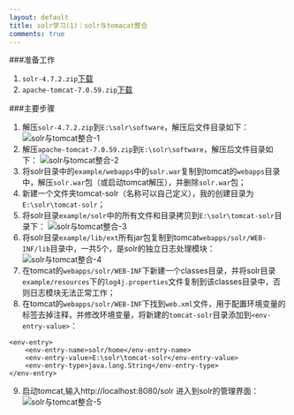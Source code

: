 ```yaml
---
layout: default
title: solr学习(1)：solr与tomacat整合
comments: true
---
```




###准备工作
1. `solr-4.7.2.zip`[下载](http://mirror.bit.edu.cn/apache/lucene/solr/4.7.2/)
2. `apache-tomcat-7.0.59.zip`[下载](http://mirror.bit.edu.cn/apache/tomcat/tomcat-7/v7.0.59/bin/)

###主要步骤
1. 解压`solr-4.7.2.zip`到`E:\solr\software`，解压后文件目录如下：
![solr与tomcat整合-1](http://h.picphotos.baidu.com/album/s%3D1100%3Bq%3D90/sign=0f7ffb97229759ee4e5064ca82cb7867/a9d3fd1f4134970a37cb8fb591cad1c8a6865deb.jpg)
2. 解压`apache-tomcat-7.0.59.zip`到`E:\solr\software`，解压后文件目录如下：
![solr与tomcat整合-2](http://h.picphotos.baidu.com/album/s%3D1100%3Bq%3D90/sign=7b178650e2cd7b89ed6c3e823f1479d6/faf2b2119313b07e6590d69208d7912397dd8c7f.jpg)
3. 将solr目录中的`example/webapps`中的`solr.war`复制到tomcat的`webapps`目录中，解压`solr.war`包（或启动tomcat解压），并删除`solr.war`包；
4. 新建一个文件夹tomcat-solr（名称可以自己定义），我的创建目录为`E:\solr\tomcat-solr`；
5. 将solr目录`example/solr`中的所有文件和目录拷贝到`E:\solr\tomcat-solr`目录下：
![solr与tomcat整合-3](http://f.picphotos.baidu.com/album/s%3D1100%3Bq%3D90/sign=54bb18fe524e9258a23482efacb2ea29/7af40ad162d9f2d30ab4d475adec8a136227cc87.jpg)
6. 将solr目录`example/lib/ext`所有jar包复制到tomcat`webapps/solr/WEB-INF/lib`目录中，一共5个，是solr的独立日志处理模块：
![solr与tomcat整合-4](http://f.picphotos.baidu.com/album/s%3D1100%3Bq%3D90/sign=d774aa73f6d3572c62e298ddba235856/b2de9c82d158ccbfb12448a01dd8bc3eb0354194.jpg)
7. 在tomcat的`webapps/solr/WEB-INF`下新建一个classes目录，并将solr目录`example/resources`下的`log4j.properties`文件复制到该classes目录中，否则日志模块无法正常工作；
8. 在tomcat的`webapps/solr/WEB-INF`下找到`web.xml`文件，用于配置环境变量的标签去掉注释，并修改环境变量，将新建的`tomcat-solr`目录添加到`<env-entry-value>`：
```
<env-entry>
    <env-entry-name>solr/home</env-entry-name>
    <env-entry-value>E:\solr\tomcat-solr</env-entry-value>
    <env-entry-type>java.lang.String</env-entry-type>
</env-entry>
```
9. 启动tomcat,输入http://localhost:8080/solr 进入到solr的管理界面：
![solr与tomcat整合-5](http://b.picphotos.baidu.com/album/s%3D1100%3Bq%3D90/sign=a06cac946309c93d03f20af6af0dc3ad/91529822720e0cf3beb1a8610e46f21fbf09aae2.jpg)
